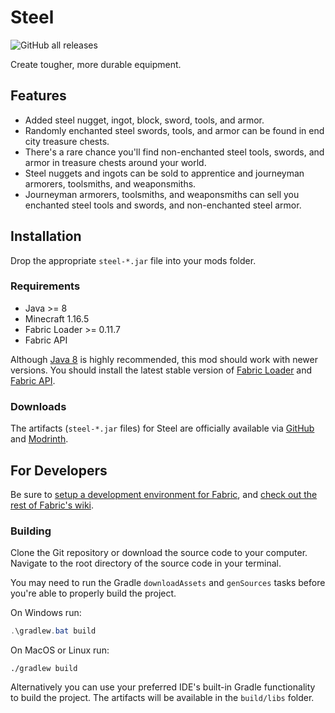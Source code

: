 # Steel

![GitHub all releases](https://img.shields.io/github/downloads/realguyman/steel/total)

Create tougher, more durable equipment.

## Features

* Added steel nugget, ingot, block, sword, tools, and armor.
* Randomly enchanted steel swords, tools, and armor can be found in end city treasure chests.
* There's a rare chance you'll find non-enchanted steel tools, swords, and armor in treasure chests around your world.
* Steel nuggets and ingots can be sold to apprentice and journeyman armorers, toolsmiths, and weaponsmiths.
* Journeyman armorers, toolsmiths, and weaponsmiths can sell you enchanted steel tools and swords, and non-enchanted steel armor.

## Installation

Drop the appropriate `steel-*.jar` file into your mods folder.

### Requirements

* Java >= 8
* Minecraft 1.16.5
* Fabric Loader >= 0.11.7
* Fabric API

Although [Java 8](https://adoptium.net/?variant=openjdk8&jvmVariant=hotspot) is highly recommended, this mod should work with newer versions. You should install the latest stable version of [Fabric Loader](https://fabricmc.net/use) and [Fabric API](https://www.curseforge.com/minecraft/mc-mods/fabric-api).

### Downloads

The artifacts (`steel-*.jar` files) for Steel are officially available via [GitHub](https://github.com/realguyman/steel/releases) and [Modrinth](https://modrinth.com/mod/steel).

## For Developers

Be sure to [setup a development environment for Fabric](https://fabricmc.net/wiki/tutorial:setup), and [check out the rest of Fabric's wiki](https://fabricmc.net/wiki/doku.php).

### Building

Clone the Git repository or download the source code to your computer. Navigate to the root directory of the source code in your terminal.

You may need to run the Gradle `downloadAssets` and `genSources` tasks before you're able to properly build the project.

On Windows run:

```powershell
.\gradlew.bat build
```

On MacOS or Linux run:

```shell
./gradlew build
```

Alternatively you can use your preferred IDE's built-in Gradle functionality to build the project. The artifacts will be available in the `build/libs` folder.
